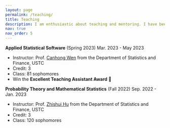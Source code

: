 ```yaml
---
layout: page
permalink: /teaching/
title: Teaching
description: I am enthusiastic about teaching and mentoring. I have been a teaching assistant for the following courses at USTC.
nav: true
nav_order: 5
---
```


**Applied Statistical Software** (Spring 2023)  Mar. 2023 - May 2023
  - Instructor: Prof. [Canhong Wen](https://bs.ustc.edu.cn/english/profile-352.html) from the Department of Statistics and Finance, USTC
  - Credit: 3 
  - Class: 81 sophomores
  - Win the **Excellent Teaching Assistant Award** :tada:

**Probability Theory and Mathematical Statistics** (Fall 2022)  Sep. 2022 - Jan. 2023
  - Instructor: Prof. [Zhishui Hu](https://bs.ustc.edu.cn/english/profile-99.html) from the Department of Statistics and Finance, USTC
  - Credit: 3
  - Class: 120 sophomores

